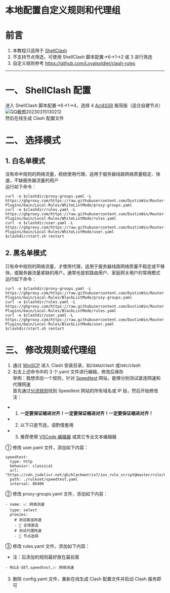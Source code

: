 # 本地配置自定义规则和代理组
# 前言
1. 本教程只适用于 [ShellClash](https://github.com/juewuy/ShellClash)
2. 不支持节点筛选，可使用 ShellClash 脚本配置->6->1->2 或 3 进行筛选
3. 自定义规则参考 https://github.com/Loyalsoldier/clash-rules
---
# 一、 ShellClash 配置
进入 ShellClash 脚本配置->6->1->4，选择 4 [Acl4SSR](https://acl4ssr-sub.github.io/) 极简版（适合自建节点）  
![QQ截图20230315130212](https://user-images.githubusercontent.com/45238096/225292060-270091da-324b-4c84-8f94-74c2fcb2dc75.png)  
然后在线生成 Clash 配置文件
# 二、 选择模式
## 1. 白名单模式
没有命中规则的网络流量，统统使用代理，适用于服务器线路网络质量稳定、快速，不缺服务器流量的用户  
运行如下命令：
```
curl -o $clashdir/proxy-groups.yaml -L https://ghproxy.com/https://raw.githubusercontent.com/DustinWin/Router-Plugins/main/Local-Rules/WhiteListMode/proxy-groups.yaml
curl -o $clashdir/rules.yaml -L https://ghproxy.com/https://raw.githubusercontent.com/DustinWin/Router-Plugins/main/Local-Rules/WhiteListMode/rules.yaml
curl -o $clashdir/user.yaml -L https://ghproxy.com/https://raw.githubusercontent.com/DustinWin/Router-Plugins/main/Local-Rules/WhiteListMode/user.yaml
$clashdir/start.sh restart
```
## 2. 黑名单模式
只有命中规则的网络流量，才使用代理，适用于服务器线路网络质量不稳定或不够快，或服务器流量紧缺的用户。通常也是软路由用户、家庭网关用户的常用模式  
运行如下命令：
```
curl -o $clashdir/proxy-groups.yaml -L https://ghproxy.com/https://raw.githubusercontent.com/DustinWin/Router-Plugins/main/Local-Rules/BlackListMode/proxy-groups.yaml
curl -o $clashdir/rules.yaml -L https://ghproxy.com/https://raw.githubusercontent.com/DustinWin/Router-Plugins/main/Local-Rules/BlackListMode/rules.yaml
curl -o $clashdir/user.yaml -L https://ghproxy.com/https://raw.githubusercontent.com/DustinWin/Router-Plugins/main/Local-Rules/BlackListMode/user.yaml
$clashdir/start.sh restart
```
# 三、 修改规则或代理组
1. 通过 [WinSCP](https://winscp.net/eng/downloads.php) 进入 Clash 安装目录，如/data/clash 或/etc/clash
2. 右击上述命令中的 3 个.yaml 文件进行编辑，修改后保存  
举例：我想添加一个规则，针对 [Speedtest](https://www.speedtest.net/zh-Hans) 网站，能够分别测试直连网速和代理网速  
首先通过[分流规则](https://github.com/blackmatrix7/ios_rule_script/tree/master/rule/Clash)找到 Speedtest 网站的所有域名或 IP 段，然后开始修改  
注：
- 1. **一定要保证缩进对齐！一定要保证缩进对齐！一定要保证缩进对齐！**
- 2. 以下只是节选，请酌情套用
- 3. 推荐使用 [VSCode 编辑器](https://code.visualstudio.com/Download) 或其它专业文本编辑器

① 修改 user.yaml 文件，添加如下内容：
```
speedtest:
  type: http
  behavior: classical
  url: "https://cdn.jsdelivr.net/gh/blackmatrix7/ios_rule_script@master/rule/Clash/Speedtest/Speedtest.yaml"
  path: ./ruleset/speedtest.yaml
  interval: 86400
```
② 修改 proxy-groups.yaml 文件，添加如下内容：
```
- name: 📈 网络测速
  type: select
  proxies:
    # 测试直连网速
    - 🎯 全球直连
    # 测试代理网速
    - 🚀 节点选择
```
③ 修改 rules.yaml 文件，添加如下内容：  
- 注：后添加的规则最好放在最前面

```
- RULE-SET,speedtest,📈 网络测速
```
3. 删除 config.yaml 文件，重新在线生成 Clash 配置文件并启动 Clash 服务即可
